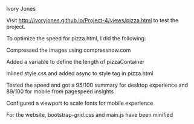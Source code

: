 Ivory Jones

Visit http://ivoryjones.github.io/Project-4/views/pizza.html to test the project. 

To optimize the speed for pizza.html, I did the following:

Compressed the images using compressnow.com

Added a variable to define the length of pizzaContainer

Inlined style.css and added async to style tag in pizza.html

Tested the speed and got a 95/100 summary for desktop experience and 89/100 for mobile from pagespeed insights

Configured a viewport to scale fonts for mobile experience

For the website, bootstrap-grid.css and main.js have been minified
